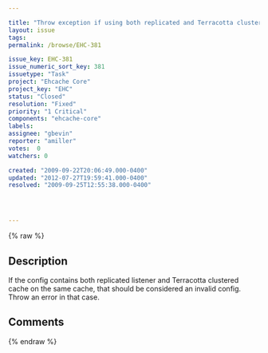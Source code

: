 ```yaml
---

title: "Throw exception if using both replicated and Terracotta clustered Ehcache"
layout: issue
tags: 
permalink: /browse/EHC-381

issue_key: EHC-381
issue_numeric_sort_key: 381
issuetype: "Task"
project: "Ehcache Core"
project_key: "EHC"
status: "Closed"
resolution: "Fixed"
priority: "1 Critical"
components: "ehcache-core"
labels: 
assignee: "gbevin"
reporter: "amiller"
votes:  0
watchers: 0

created: "2009-09-22T20:06:49.000-0400"
updated: "2012-07-27T19:59:41.000-0400"
resolved: "2009-09-25T12:55:38.000-0400"




---
```


{% raw %}

## Description

<div markdown="1" class="description">

If the config contains both replicated listener and Terracotta clustered cache on the same cache, that should be considered an invalid config.  Throw an error in that case.

</div>

## Comments



{% endraw %}

